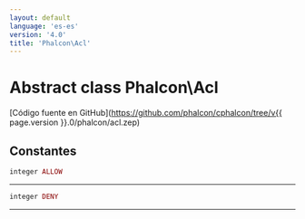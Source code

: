 ```yaml
---
layout: default
language: 'es-es'
version: '4.0'
title: 'Phalcon\Acl'
---
```

# Abstract class **Phalcon\Acl**

[Código fuente en GitHub](https://github.com/phalcon/cphalcon/tree/v{{ page.version }}.0/phalcon/acl.zep)

## Constantes

```php
integer ALLOW
```

* * *

```php
integer DENY
```

* * *